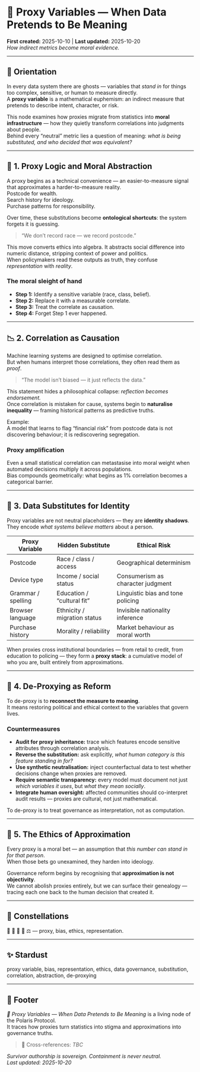 # 🪼 Proxy Variables — When Data Pretends to Be Meaning  
**First created:** 2025-10-10 | **Last updated:** 2025-10-20  
*How indirect metrics become moral evidence.*

---

## 🧭 Orientation  
In every data system there are ghosts — variables that *stand in* for things too complex, sensitive, or human to measure directly.  
A **proxy variable** is a mathematical euphemism: an indirect measure that pretends to describe intent, character, or risk.  

This node examines how proxies migrate from statistics into **moral infrastructure** — how they quietly transform correlations into judgments about people.  
Behind every “neutral” metric lies a question of meaning: *what is being substituted, and who decided that was equivalent?*  

---

## 🧩 1. Proxy Logic and Moral Abstraction  
A proxy begins as a technical convenience — an easier-to-measure signal that approximates a harder-to-measure reality.  
Postcode for wealth.  
Search history for ideology.  
Purchase patterns for responsibility.  

Over time, these substitutions become **ontological shortcuts**: the system forgets it is guessing.  

> “We don’t record race — we record postcode.”  

This move converts ethics into algebra. It abstracts social difference into numeric distance, stripping context of power and politics.  
When policymakers read these outputs as truth, they confuse *representation* with *reality*.  

### The moral sleight of hand  
- **Step 1:** Identify a sensitive variable (race, class, belief).  
- **Step 2:** Replace it with a measurable correlate.  
- **Step 3:** Treat the correlate as causation.  
- **Step 4:** Forget Step 1 ever happened.  

---

## 📉 2. Correlation as Causation  
Machine learning systems are designed to optimise correlation.  
But when humans interpret those correlations, they often read them as *proof*.  

> “The model isn’t biased — it just reflects the data.”  

This statement hides a philosophical collapse: *reflection becomes endorsement.*  
Once correlation is mistaken for cause, systems begin to **naturalise inequality** — framing historical patterns as predictive truths.  

Example:  
A model that learns to flag “financial risk” from postcode data is not discovering behaviour; it is rediscovering segregation.  

### Proxy amplification  
Even a small statistical correlation can metastasise into moral weight when automated decisions multiply it across populations.  
Bias compounds geometrically: what begins as 1% correlation becomes a categorical barrier.  

---

## 🧮 3. Data Substitutes for Identity  
Proxy variables are not neutral placeholders — they are **identity shadows**.  
They encode *what systems believe matters* about a person.  

| Proxy Variable | Hidden Substitute | Ethical Risk |
|----------------|------------------|---------------|
| Postcode | Race / class / access | Geographical determinism |
| Device type | Income / social status | Consumerism as character judgment |
| Grammar / spelling | Education / “cultural fit” | Linguistic bias and tone policing |
| Browser language | Ethnicity / migration status | Invisible nationality inference |
| Purchase history | Morality / reliability | Market behaviour as moral worth |

When proxies cross institutional boundaries — from retail to credit, from education to policing — they form a **proxy stack**: a cumulative model of who you are, built entirely from approximations.  

---

## 🔧 4. De-Proxying as Reform  
To de-proxy is to **reconnect the measure to meaning**.  
It means restoring political and ethical context to the variables that govern lives.  

### Countermeasures  
- **Audit for proxy inheritance:** trace which features encode sensitive attributes through correlation analysis.  
- **Reverse the substitution:** ask explicitly, *what human category is this feature standing in for?*  
- **Use synthetic neutralisation:** inject counterfactual data to test whether decisions change when proxies are removed.  
- **Require semantic transparency:** every model must document not just *which variables it uses*, but *what they mean socially*.  
- **Integrate human oversight:** affected communities should co-interpret audit results — proxies are cultural, not just mathematical.  

To de-proxy is to treat governance as interpretation, not as computation.  

---

## 🧩 5. The Ethics of Approximation  
Every proxy is a moral bet — an assumption that *this number can stand in for that person*.  
When those bets go unexamined, they harden into ideology.  

Governance reform begins by recognising that **approximation is not objectivity**.  
We cannot abolish proxies entirely, but we can surface their genealogy — tracing each one back to the human decision that created it.  

---

## 🌌 Constellations  
🪼 🧮 🧿 🧩 ⚖️ — proxy, bias, ethics, representation.  

---

## ✨ Stardust  
proxy variable, bias, representation, ethics, data governance, substitution, correlation, abstraction, de-proxying  

---

## 🏮 Footer  
*🪼 Proxy Variables — When Data Pretends to Be Meaning* is a living node of the Polaris Protocol.  
It traces how proxies turn statistics into stigma and approximations into governance truths.  

> 📡 Cross-references: *TBC*  


*Survivor authorship is sovereign. Containment is never neutral.*  
_Last updated: 2025-10-20_  

